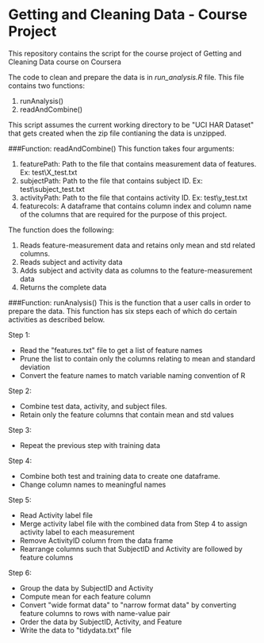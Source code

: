 # Getting and Cleaning Data - Course Project

This repository contains the script for the course project of Getting and Cleaning Data course on Coursera

The code to clean and prepare the data is in _run\_analysis.R_ file. This file contains two functions:

1. runAnalysis()
2. readAndCombine()

This script assumes the current working directory to be "UCI HAR Dataset"  that gets created when the zip file contianing the data is unzipped.

###Function: readAndCombine()
This function takes four arguments:

1. featurePath: Path to the file that contains measurement data of features. Ex: test\\X_test.txt
2. subjectPath: Path to the file that contains subject ID. Ex: test\\subject_test.txt
3. activityPath: Path to the file that contains activity ID. Ex: test\\y_test.txt
4. featurecols: A dataframe that contains column index and column name of the columns that are required for the purpose of this project.

The function does the following:

1. Reads feature-measurement data and retains only mean and std related columns.
2. Reads subject and activity data
3. Adds subject and activity data as columns to the feature-measurement data
4. Returns the complete data

###Function: runAnalysis()
This is the function that a user calls in order to prepare the data. This function has six steps each of which do certain activities as described below.
 
Step 1: 
* Read the "features.txt" file to get a list of feature names
* Prune the list to contain only the columns relating to mean and standard deviation
* Convert the feature names to match variable naming convention of R
 
 
Step 2:
* Combine test data, activity, and subject files.
* Retain only the feature columns that contain mean and std values

 
Step 3:
* Repeat the previous step with training data

 
Step 4:
* Combine both test and training data to create one dataframe.
* Change column names to meaningful names
 
 
Step 5:
* Read Activity label file
* Merge activity label file with the combined data from Step 4 to assign activity label to each measurement
* Remove ActivityID column from the data frame
* Rearrange columns such that SubjectID and Activity are followed by feature columns
 
 
Step 6:
* Group the data by SubjectID and Activity
* Compute mean for each feature column
* Convert "wide format data" to "narrow format data" by converting feature columns
  to rows with name-value pair
* Order the data by SubjectID, Activity, and Feature
* Write the data to "tidydata.txt" file
 